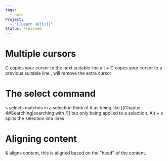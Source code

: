 ```yaml
---
tags:
  - note
Project:
  - "[[Learn Helix]]"
Status: Finished
---
```

# Multiple cursors
C copies your cursor to the next suitable line
alt + C copes your cursor to a previous suitable line
, will remove the extra cursor

# The select command
s selects matches in a selection
think of it as being like [[Chapter 4#Searching|searching with /]] but only being applied to a selection.
Alt + s splits the selection into lines
# Aligning content
& aligns content, this is aligned based on the "head" of the content.
